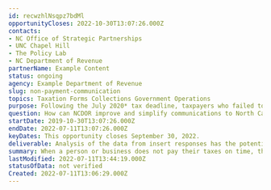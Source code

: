 ```yaml
---
id: recwzhlNsqpz7bdMl
opportunityCloses: 2022-10-30T13:07:26.000Z
contacts: 
- NC Office of Strategic Partnerships
- UNC Chapel Hill
- The Policy Lab
- NC Department of Revenue
partnerName: Example Content
status: ongoing
agency: Example Department of Revenue
slug: non-payment-communication
topics: Taxation Forms Collections Government Operations
purpose: Following the July 2020* tax deadline, taxpayers who failed to pay on time received one of the three designs. NCDOR has been tracking responses for each of the three designs. This data can be used to determine which of the designs is most effective at eliciting response.\n\n*The deadline for filing 2019 taxes was delayed from April 15 to July in 2020.
question: How can NCDOR improve and simplify communications to North Carolina residents?
startDate: 2019-10-30T13:07:26.000Z
endDate: 2022-07-11T13:07:26.000Z
keyDates: This opportunity closes September 30, 2022.
deliverable: Analysis of the data from insert responses has the potential to   reveal whether there are patterns in the responses and if one version has been most effective. Updated inserts based on findings from the tax year 2020 analysis. Improving the response rate for late taxpayers means reducing the time and money the state invests to resolve these cases and increasing public benefits to North Carolinians as the revenues are then invested into public services.
summary: When a person or business does not pay their taxes on time, they receive a paper mailer from the North Carolina Department of Revenue (NCDOR) containing both a collection notice and an insert about past due taxes. The inserts are meant to motivate the taxpayer to action, but the team at the Taxpayer Assistance and Collection Division at NCDOR had a hunch the inserts were overdue for an overhaul.
lastModified: 2022-07-11T13:44:19.000Z
statusOfData: not verified 
Created: 2022-07-11T13:06:29.000Z
---
```

